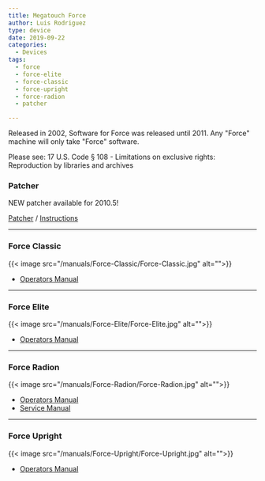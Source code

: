 ```yaml
---
title: Megatouch Force
author: Luis Rodriguez
type: device
date: 2019-09-22
categories:
  - Devices
tags:
  - force
  - force-elite
  - force-classic
  - force-upright
  - force-radion
  - patcher

---
```


Released in 2002, Software for Force was released until 2011. Any "Force" machine will only take "Force" software.

<!--more-->

Please see: 17 U.S. Code § 108 - Limitations on exclusive rights: Reproduction by libraries and archives


### Patcher

NEW patcher available for 2010.5!

[Patcher](https://downloads.techreanimate.com/xafzwv) / [Instructions](/manuals/Force-Classic/Megatouch-Force-2010.5-Patcher.pdf)

___
### Force Classic
{{< image src="/manuals/Force-Classic/Force-Classic.jpg" alt="">}}

 - [Operators Manual](/manuals/Force-Classic/FORCE-Classic-Operators-Manual-PM0379-08.pdf)

___
### Force Elite
{{< image src="/manuals/Force-Elite/Force-Elite.jpg" alt="">}}

 - [Operators Manual](/manuals/Force-Elite/Force-Elite-Operators-Manual-PM0380-09.pdf)

___
### Force Radion
{{< image src="/manuals/Force-Radion/Force-Radion.jpg" alt="">}}

 - [Operators Manual](/manuals/Force-Radion/Force-Radion-Operators-Manual-PM0381-14.pdf)
 - [Service Manual](/manuals/Force-Radion/Force-Technical-Service-Manual-90003011-Rev-D.pdf)


___
### Force Upright
{{< image src="/manuals/Force-Upright/Force-Upright.jpg" alt="">}}

 - [Operators Manual](/manuals/Force-Upright/Megatouch-Force-2010.5-Patcher.pdf)

